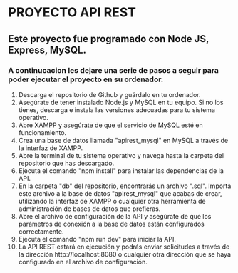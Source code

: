 # PROYECTO API REST 
## Este proyecto fue programado con Node JS, Express, MySQL.
### A continucacion les dejare una serie de pasos a seguir para poder ejecutar el proyecto en su ordenador.

1. Descarga el repositorio de Github y guárdalo en tu ordenador.
2. Asegúrate de tener instalado Node.js y MySQL en tu equipo. Si no los tienes, descarga e instala las versiones adecuadas para tu sistema operativo.
3. Abre XAMPP y asegúrate de que el servicio de MySQL esté en funcionamiento.
4. Crea una base de datos llamada "apirest_mysql" en MySQL a través de la interfaz de XAMPP.
5. Abre la terminal de tu sistema operativo y navega hasta la carpeta del repositorio que has descargado.
6. Ejecuta el comando "npm install" para instalar las dependencias de la API.
7. En la carpeta "db" del repositorio, encontrarás un archivo ".sql". Importa este archivo a la base de datos "apirest_mysql" que acabas de crear, utilizando la interfaz de XAMPP o cualquier otra herramienta de administración de bases de datos que prefieras.
8. Abre el archivo de configuración de la API y asegúrate de que los parámetros de conexión a la base de datos están configurados correctamente.
9. Ejecuta el comando "npm run dev" para iniciar la API.
10. La API REST estará en ejecución y podrás enviar solicitudes a través de la dirección http://localhost:8080 o cualquier otra dirección que se haya configurado en el archivo de configuración.
